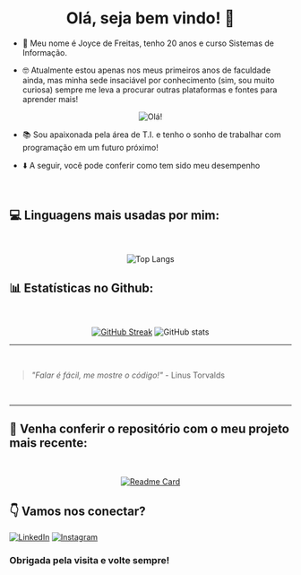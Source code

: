 <h1 align="center">Olá, seja bem vindo! 👋</h1>


- :woman:  Meu nome é Joyce de Freitas, tenho 20 anos e curso Sistemas de Informação.
  
- :nerd_face: Atualmente estou apenas nos meus primeiros anos de faculdade ainda, mas minha sede insaciável por conhecimento (sim, sou muito curiosa) sempre me leva a procurar outras plataformas e fontes para aprender mais!
  
  
<div align="center">
  
  ![Olá!](https://media0.giphy.com/media/QXwtfadqo7wbfmT46H/giphy.gif) 
  
</div>


- :books: Sou apaixonada pela área de T.I. e tenho o sonho de trabalhar com programação em um futuro próximo!
  
- :arrow_down: A seguir, você pode conferir como tem sido 
meu desempenho 
  
<br>  

## :computer: Linguagens mais usadas por mim:

<br>

<div align="center">
  
![Top Langs](https://github-readme-stats.vercel.app/api/top-langs/?username=joy-c1&langs_count=8&layout=donut&theme=cobalt)

</div>

## :bar_chart: Estatísticas no Github:
<div align="center">

<br>
  
[![GitHub Streak](https://streak-stats.demolab.com/?user=joy-c1&theme=cobalt)](https://git.io/streak-stats)  ![GitHub stats](https://github-readme-stats.vercel.app/api?username=joy-c1&show_icons=true&theme=cobalt)

</div>

---

<br>

> *"Falar é fácil, me mostre o código!"* - Linus Torvalds

<br>

---

## :date: Venha conferir o repositório com o meu projeto mais recente:

<div align="center">

<br>

[![Readme Card](https://github-readme-stats.vercel.app/api/pin/?username=joy-c1&repo=pet-life&theme=cobalt)](https://github.com/joy-c1/pet-life)

</div>

## 👇 Vamos nos conectar?
[![LinkedIn](https://img.shields.io/badge/LinkedIn-000?style=for-the-badge&logo=linkedin&logoColor=ff52ee)](https://www.linkedin.com/in/joyce-de-freitas-pereira-95326a286/)
[![Instagram](https://img.shields.io/badge/Instagram-000?style=for-the-badge&logo=instagram&logoColor=ff52ee)](https://www.instagram.com/joy_c1/)

### Obrigada pela visita e volte sempre!
